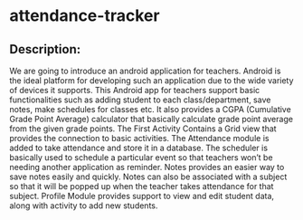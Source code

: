 # attendance-tracker
## Description: 
We are going to introduce an android application for teachers. Android is the ideal platform for developing such an application due to the wide variety of devices it supports. This Android app for teachers support basic functionalities such as adding student to each class/department, save notes, make schedules for classes etc. It also provides a CGPA (Cumulative Grade Point Average) calculator that basically calculate grade point average from the given grade points. The First Activity Contains a Grid view that provides the connection to basic activities. The Attendance module is added to take attendance and store it in a database. The scheduler is basically used to schedule a particular event so that teachers won’t be needing another application as reminder. Notes provides an easier way to save notes easily and quickly. Notes can also be associated with a subject so that it will be popped up when the teacher takes attendance for that subject. Profile Module provides support to view and edit student data, along with activity to add new students.

